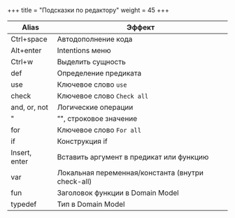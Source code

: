 +++
title = "Подсказки по редактору"
weight = 45
+++

| Alias         | Эффект                                            |
| ------------- | ------------------------------------------------- |
| Ctrl+space    | Автодополнение кода                               |
| Alt+enter     | Intentions меню                                   |
| Ctrl+w        | Выделить сущность                                 |
| def           | Определение предиката                             |
| use           | Ключевое слово `use`                              |
| check         | Ключевое слово `Check all`                        |
| and, or, not  | Логические операции                               |
| "             | "", строковое значение                            |
| for           | Ключевое слово `For all`                          |
| if            | Конструкция if                                    |
| Insert, enter | Вставить аргумент в предикат или функцию          |
| var           | Локальная переменная/константа (внутри check-all) |
| fun           | Заголовок функции в Domain Model                  |
| typedef       | Тип в Domain Model                                |

